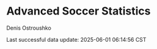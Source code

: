 # Advanced Soccer Statistics
Denis Ostroushko

<!-- gfm -->

Last successful data update: 2025-06-01 06:14:56 CST
